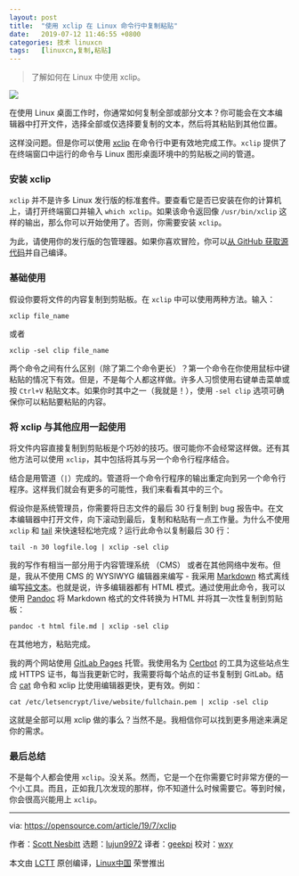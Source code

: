 ```yaml
---
layout: post
title:	"使用 xclip 在 Linux 命令行中复制粘贴"
date:	2019-07-12 11:46:55 +0800 
categories:	技术 linuxcn 
tags:	[linuxcn,复制,粘贴]
---
```




> 
> 了解如何在 Linux 中使用 xclip。
> 
> 
> 


![](/Asserts/Images//attachment/album/201907/12/114625cu6ayuvvvm5pgfs4.jpg)


在使用 Linux 桌面工作时，你通常如何复制全部或部分文本？你可能会在文本编辑器中打开文件，选择全部或仅选择要复制的文本，然后将其粘贴到其他位置。


这样没问题。但是你可以使用 [xclip](https://github.com/astrand/xclip) 在命令行中更有效地完成工作。`xclip` 提供了在终端窗口中运行的命令与 Linux 图形桌面环境中的剪贴板之间的管道。


### 安装 xclip


`xclip` 并不是许多 Linux 发行版的标准套件。要查看它是否已安装在你的计算机上，请打开终端窗口并输入 `which xclip`。如果该命令返回像 `/usr/bin/xclip` 这样的输出，那么你可以开始使用了。否则，你需要安装 `xclip`。


为此，请使用你的发行版的包管理器。如果你喜欢冒险，你可以[从 GitHub 获取源代码](https://github.com/astrand/xclip)并自己编译。


### 基础使用


假设你要将文件的内容复制到剪贴板。在 `xclip` 中可以使用两种方法。输入：



```
xclip file_name
```

或者



```
xclip -sel clip file_name
```

两个命令之间有什么区别（除了第二个命令更长）？第一个命令在你使用鼠标中键粘贴的情况下有效。但是，不是每个人都这样做。许多人习惯使用右键单击菜单或按 `Ctrl+V` 粘贴文本。如果你时其中之一（我就是！），使用 `-sel clip` 选项可确保你可以粘贴要粘贴的内容。


### 将 xclip 与其他应用一起使用


将文件内容直接复制到剪贴板是个巧妙的技巧。很可能你不会经常这样做。还有其他方法可以使用 `xclip`，其中包括将其与另一个命令行程序结合。


结合是用管道（`|`）完成的。管道将一个命令行程序的输出重定向到另一个命令行程序。这样我们就会有更多的可能性，我们来看看其中的三个。


假设你是系统管理员，你需要将日志文件的最后 30 行复制到 bug 报告中。在文本编辑器中打开文件，向下滚动到最后，复制和粘贴有一点工作量。为什么不使用 `xclip` 和 [tail](https://en.wikipedia.org/wiki/Tail_(Unix)) 来快速轻松地完成？运行此命令以复制最后 30 行：



```
tail -n 30 logfile.log | xclip -sel clip
```

我的写作有相当一部分用于内容管理系统 （CMS） 或者在其他网络中发布。但是，我从不使用 CMS 的 WYSIWYG 编辑器来编写 - 我采用 [Markdown](https://gumroad.com/l/learnmarkdown) 格式离线编写[纯文本](https://plaintextproject.online)。也就是说，许多编辑器都有 HTML 模式。通过使用此命令，我可以使用 [Pandoc](https://pandoc.org) 将 Markdown 格式的文件转换为 HTML 并将其一次性复制到剪贴板：



```
pandoc -t html file.md | xclip -sel clip
```

在其他地方，粘贴完成。


我的两个网站使用 [GitLab Pages](https://docs.gitlab.com/ee/user/project/pages/) 托管。我使用名为 [Certbot](https://certbot.eff.org/) 的工具为这些站点生成 HTTPS 证书，每当我更新它时，我需要将每个站点的证书复制到 GitLab。结合 [cat](https://en.wikipedia.org/wiki/Cat_(Unix)) 命令和 xclip 比使用编辑器更快，更有效。例如：



```
cat /etc/letsencrypt/live/website/fullchain.pem | xclip -sel clip
```

这就是全部可以用 xclip 做的事么？当然不是。我相信你可以找到更多用途来满足你的需求。


### 最后总结


不是每个人都会使用 `xclip`。没关系。然而，它是一个在你需要它时非常方便的一个小工具。而且，正如我几次发现的那样，你不知道什么时候需要它。等到时候，你会很高兴能用上 `xclip`。




---


via: <https://opensource.com/article/19/7/xclip>


作者：[Scott Nesbitt](https://opensource.com/users/scottnesbitt) 选题：[lujun9972](https://github.com/lujun9972) 译者：[geekpi](https://github.com/geekpi) 校对：[wxy](https://github.com/wxy)


本文由 [LCTT](https://github.com/LCTT/TranslateProject) 原创编译，[Linux中国](https://linux.cn/) 荣誉推出
